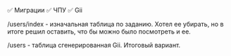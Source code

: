 ✅ Миграции ✅ ЧПУ ✅ Gii

/users/index - изначальная таблица по заданию. Хотел ее убирать, но в итоге решил оставить, что бы можно было посмотреть и ее.

/users - таблица сгенерированная Gii. Итоговый вариант.
